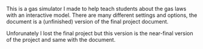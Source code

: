 This is a gas simulator I made to help teach students about the gas laws with an interactive model. There are many different settings and options, the document is a (unfinished) version of the final project document. 

Unforunately I lost the final project but this version is the near-final version of the project and same with the document.
